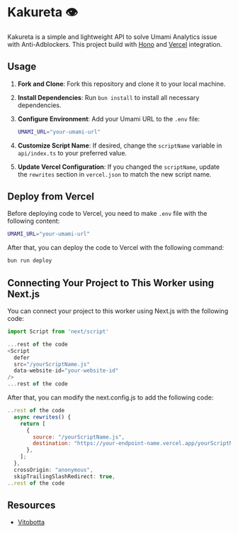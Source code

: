 # Kakureta 👁️

Kakureta is a simple and lightweight API to solve Umami Analytics issue with Anti-Adblockers. This project build with [Hono](https://hono.dev/) and [Vercel](https://vercel.com/) integration.

## Usage

1. **Fork and Clone**: Fork this repository and clone it to your local machine.
2. **Install Dependencies**: Run `bun install` to install all necessary dependencies.
3. **Configure Environment**: Add your Umami URL to the `.env` file:

   ```bash
   UMAMI_URL="your-umami-url"
   ```

4. **Customize Script Name**: If desired, change the `scriptName` variable in `api/index.ts` to your preferred value.
5. **Update Vercel Configuration**: If you changed the `scriptName`, update the `rewrites` section in `vercel.json` to match the new script name.

## Deploy from Vercel

Before deploying code to Vercel, you need to make `.env` file with the following content:

```bash
UMAMI_URL="your-umami-url"
```

After that, you can deploy the code to Vercel with the following command:

```bash
bun run deploy
```

## Connecting Your Project to This Worker using Next.js

You can connect your project to this worker using Next.js with the following code:

```typescript
import Script from 'next/script'

...rest of the code
<Script
  defer
  src="/yourScriptName.js"
  data-website-id="your-website-id"
/>
...rest of the code
```

After that, you can modify the next.config.js to add the following code:

```javascript
..rest of the code
  async rewrites() {
    return [
      {
        source: "/yourScriptName.js",
        destination: "https://your-endpoint-name.vercel.app/yourScriptName",
      },
    ];
  },
  crossOrigin: "anonymous",
  skipTrailingSlashRedirect: true,
..rest of the code
```

## Resources

- [Vitobotta](https://github.com/umami-software/umami/discussions/1026)
